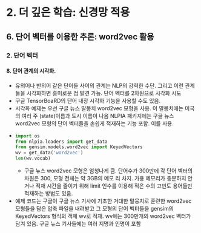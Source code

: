 # 2. 더 깊은 학습: 신경망 적용
## 6. 단어 벡터를 이용한 추론: word2vec 활용
### 2. 단어 벡터
#### 8. 단어 관계의 시각화.
- 유의어나 반의어 같은 단어들 사이의 관계는 NLP의 강력한 수단. 그리고 이런 관계들을 시각화하면 흥미로운 점 발견 가능. 단어 벡터를 2차원으로 시각화 시도
- 구글 TensorBoaRD의 단어 내장 시각화 기능을 사용할 수도 있음.
- 시각화 예제는 우선 구글 뉴스 말뭉치 word2vec 모형을 사용. 이 말뭉치에는 미국의 여러 주 (state)이름과 도시 이름이 나옴 NLPIA 패키지에는 구글 뉴스 word2vec 모형의 단어 벡터들을 손쉽게 적재하는 기능 포함. 이를 사용.
- ```python
  import os
  from nlpia.loaders import get_data
  from gensim.models.word2vec import KeyedVectors
  wv = get_data('word2vec')
  len(wv.vocab)
  ```
  - 구글 뉴스 word2vec 모형은 엄청나게 큼. 단어수가 300만에 각 단어 벡터의 차원은 300, 모형 전체는 약 3GB의 메모 리 차지. 가용 메모리가 충분하지 안거나 적재 시간을 줄이기 위해 limit 인수를 이용해 적은 수의 고빈도 용어들만 적재하는 방법도 있음.
- 예제 코드는 구글이 구글 뉴스 기사에 기초한 거대한 말뭉치로 훈련한 word2vec 모형들을 담은 압축 파일을 내려받고 그 모형의 단어 벡터들을 gensim의 KeyedVectors 형식의 객체 wv로 적재. wv에는 300만개의 word2vec 벡터가 담겨 있음. 구글 뉴스 기사들에는 여러 지명과 인명이 포함
